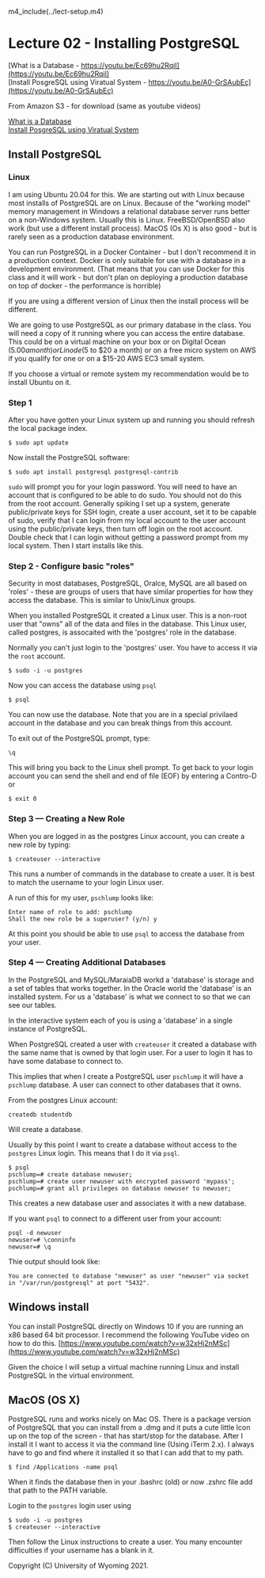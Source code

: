 
m4_include(../lect-setup.m4)

# Lecture 02 - Installing PostgreSQL

[What is a Database - https://youtu.be/Ec69hu2RqiI](https://youtu.be/Ec69hu2RqiI)<br>
[Install PosgreSQL using Viratual System - https://youtu.be/A0-GrSAubEc](https://youtu.be/A0-GrSAubEc)<br>

From Amazon S3 - for download (same as youtube videos)

[What is a Database](http://uw-s20-2015.s3.amazonaws.com/4280-L02-what-is-a-database.mp4)<br>
[Install PosgreSQL using Viratual System](http://uw-s20-2015.s3.amazonaws.com/4820-L02-install.mp4)<br>


## Install PostgreSQL 

### Linux

I am using Ubuntu 20.04 for this.  We are starting out with Linux because most
installs of PostgreSQL are on Linux.   Because of the "working model" memory 
management in Windows a relational database server runs better on a non-Windows
system.  Usually this is Linux.   FreeBSD/OpenBSD also work (but use a different
install process).  MacOS (Os X) is also good - but is rarely seen as a production
database environment.

You can run PostgreSQL in a Docker Container - but I don't recommend it in a production
context.  Docker is only suitable for use with a database in a development environment.
(That means that you can use Docker for this class and it will work - but don't
plan on deploying a production database on top of docker - the performance is
horrible)

If you are using a different version of Linux then the install process will be different.

We are going to use PostgreSQL as our primary database in the class.  You will need a copy
of it running where you can access the entire database.  This could be on a virtual machine
on your box or on Digital Ocean ($5.00 a month) or Linode ($5 to $20 a month) or on a
free micro system on AWS if you qualify for one or on a $15-20 AWS EC3 small system.

If you choose a virtual or remote system my recommendation would be to install Ubuntu on 
it.

### Step 1

After you have gotten your Linux system up and running you should refresh
the local package index.


```
$ sudo apt update
```

Now install the PostgreSQL software:

```
$ sudo apt install postgresql postgresql-contrib
```

`sudo` will prompt you for your login password.  You will need to have an account that is
configured to be able to do sudo.  You should not do this from the root account.
Generally spiking I set up a system, generate public/private keys for SSH login,
create a user account, set it to be capable of sudo, verify that I can login
from my local account to the user account using the public/private keys,
then turn off login on the root account.  Double check that I can login without
getting a password prompt from my local system.  Then I start installs like this.


### Step 2 - Configure basic "roles"


Security in most databases, PostgreSQL, Oralce, MySQL are all based on 'roles' - these are groups of users that have similar
properties for how they access the database.  This is similar to Unix/Linux groups.

When you installed PostgreSQL it created a Linux user.   This is a non-root user that
"owns" all of the data and files in the database.  This Linux user, called postgres, is assocaited
with the 'postgres' role in the database.
 
Normally you can't just login to the 'postgres' user.  You have to access it via the `root` account.

```
$ sudo -i -u postgres
```

Now you can access the database using `psql` 

```
$ psql
```

You can now use the database.  Note that you are in a special privilaed account in the database
and you can break things from this account.
 
To exit out of the PostgreSQL prompt, type:

```
\q
```

 
This will bring you back to the Linux shell prompt.
To get back to your login account you can send the shell and end of file (EOF) by entering a Contro-D
or

```
$ exit 0
```
 
### Step 3 — Creating a New Role 

When you are logged in as the postgres Linux account, you can create a new role by typing:

```
$ createuser --interactive
```

This runs a number of commands in the database to create a user.  It is best to match the
username to your login Linux user.

A run of this for my user, `pschlump` looks like:

``` 
Enter name of role to add: pschlump
Shall the new role be a superuser? (y/n) y
```

At this point you should be able to use `psql` to access the database from your user.



### Step 4 — Creating Additional Databases

In the PostgreSQL and MySQL/MaraiaDB workd a 'database' is storage and a set of tables
that works together.  In the Oracle world the 'database' is an installed system.
For us a 'database' is what we connect to so that we can see our tables.

In the interactive system each of you is using a 'database' in a single instance
of PostgreSQL.

When PostgreSQL created a user with `createuser` it created a database with the
same name that is owned by that login user.   For a user to login it has to have
some database to connect to.

This implies that when I create a PostgreSQL user `pschlump` it will have a `pschlump`
database.  A user can connect to other databases that it owns.  

From the postgres Linux account:

```
createdb studentdb
```

Will create a database.

Usually by this point I want to create a database without access to the `postgres`
Linux login.  This means that I do it via `psql`.

```
$ psql
pschlump=# create database newuser;
pschlump=# create user newuser with encrypted password 'mypass';
pschlump=# grant all privileges on database newuser to newuser;
```

This creates a new database user and associates it with a new 
database.


If you want `psql` to connect to a different user from your 
account:

```
psql -d newuser
newuser=# \conninfo
newuser=# \q
```

Thie output should look like:
 
```
You are connected to database "newuser" as user "newuser" via socket in "/var/run/postgresql" at port "5432".
```

## Windows install

You can install PostgreSQL directly on Windows 10 if you are running an x86 based 64 bit
processor.  I recommend the following YouTube video on how to do this.
[https://www.youtube.com/watch?v=w32xHj2nMSc](https://www.youtube.com/watch?v=w32xHj2nMSc)


Given the choice I will setup a virtual machine running Linux and install PostgreSQL in
the virtual environment.

## MacOS (OS X)

PostgreSQL runs and works nicely on Mac OS.  There is a package version of PostgreSQL
that you can install from a .dmg and it puts a cute little Icon up on the top of
the screen - that has start/stop for the database.   After I install it
I want to access it via the command line (Using iTerm 2.x).   I always have to 
go and find where it installed it so that I can add that to my path.

```
$ find /Applications -name psql
```

When it finds the database then in your .bashrc (old) or now .zshrc file add
that path to the PATH variable.

Login to the `postgres` login user using 

```
$ sudo -i -u postgres
$ createuser --interactive
```

Then follow the Linux instructions to create a user.  You many encounter difficulties
if your username has a blank in it.






Copyright (C) University of Wyoming 2021.

